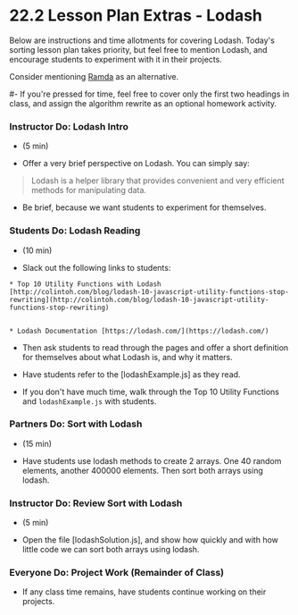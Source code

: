# 22.2 Lesson Plan Extras - Lodash

Below are instructions and time allotments for covering Lodash. Today's sorting lesson plan takes priority, but feel free to mention Lodash, and encourage students to experiment with it in their projects.

Consider mentioning [Ramda](http://ramdajs.com/0.22.1/index.html) as an alternative.

#- If you're pressed for time, feel free to cover only the first two headings in class, and assign the algorithm rewrite as an optional homework activity.

### Instructor Do: Lodash Intro

- (5 min)

* Offer a very brief perspective on Lodash. You can simply say:

> Lodash is a helper library that provides convenient and very efficient methods for manipulating data.

- Be brief, because we want students to experiment for themselves.

### Students Do: Lodash Reading

- (10 min)

* Slack out the following links to students:

```
* Top 10 Utility Functions with Lodash [http://colintoh.com/blog/lodash-10-javascript-utility-functions-stop-rewriting](http://colintoh.com/blog/lodash-10-javascript-utility-functions-stop-rewriting)


* Lodash Documentation [https://lodash.com/](https://lodash.com/)
```

- Then ask students to read through the pages and offer a short definition for themselves about what Lodash is, and why it matters.

* Have students refer to the [lodashExample.js] as they read.

- If you don't have much time, walk through the Top 10 Utility Functions and `lodashExample.js` with students.

### Partners Do: Sort with Lodash

- (15 min)

* Have students use lodash methods to create 2 arrays. One 40 random elements, another 400000 elements. Then sort both arrays using lodash.

### Instructor Do: Review Sort with Lodash

- (5 min)

* Open the file [lodashSolution.js], and show how quickly and with how little code we can sort both arrays using lodash.

### Everyone Do: Project Work (Remainder of Class)

- If any class time remains, have students continue working on their projects.
